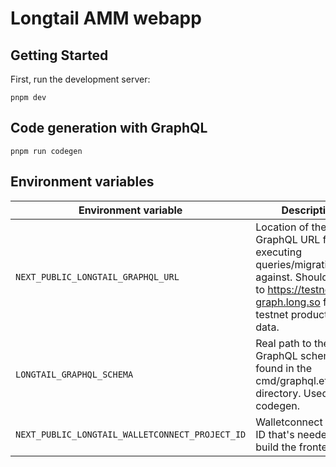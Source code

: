 
# Longtail AMM webapp

## Getting Started

First, run the development server:

	pnpm dev

## Code generation with GraphQL

	pnpm run codegen

## Environment variables

|               Environment variable              |                                                            Description                                                                            |
|-------------------------------------------------|---------------------------------------------------------------------------------------------------------------------------------------------------|
| `NEXT_PUBLIC_LONGTAIL_GRAPHQL_URL`              | Location of the GraphQL URL for executing queries/migrations against. Should be set to https://testnet-graph.long.so for testnet production data. |
| `LONGTAIL_GRAPHQL_SCHEMA`                       | Real path to the GraphQL schema file found in the cmd/graphql.ethereum directory. Used for codegen. |
| `NEXT_PUBLIC_LONGTAIL_WALLETCONNECT_PROJECT_ID` | Walletconnect project ID that's needed to build the frontend.                                       |
